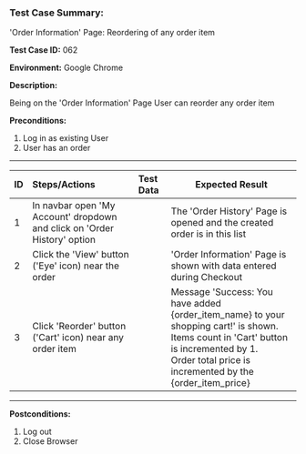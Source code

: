 
### Test Case Summary:

'Order Information' Page: Reordering of any order item 

**Test Case ID:** 062

**Environment:** Google Chrome

**Description:**

Being on the 'Order Information' Page User can reorder any order item

**Preconditions:**
1. Log in as existing User 
2. User has an order 
---

|      ID       | Steps/Actions |  Test Data  | Expected Result |
| ------------- |:------------- | :---------  | --------------- |
|       1       | In navbar open 'My Account' dropdown and click on 'Order History' option |             | The 'Order History' Page is opened and the created order is in this list |
|       2       | Click the 'View' button ('Eye' icon) near the order |             | 'Order Information' Page is shown with data entered during Checkout |
|       3       | Click 'Reorder' button ('Cart' icon) near any order item |             | Message 'Success: You have added {order_item_name} to your shopping cart!' is shown.<br> Items count in 'Cart' button is incremented by 1.<br> Order total price is incremented by the {order_item_price}<br>

---

**Postconditions:**
1. Log out
2. Close Browser
